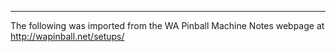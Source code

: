 ***
The following was imported from the WA Pinball Machine Notes webpage at http://wapinball.net/setups/
